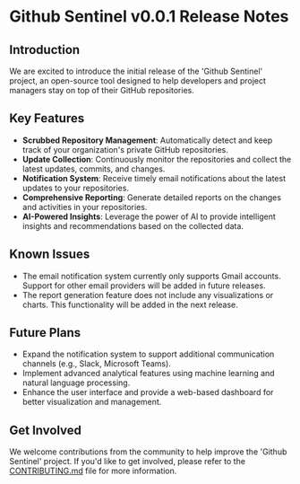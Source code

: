 # Github Sentinel v0.0.1 Release Notes

## Introduction
We are excited to introduce the initial release of the 'Github Sentinel' project, an open-source tool designed to help developers and project managers stay on top of their GitHub repositories.

## Key Features
- **Scrubbed Repository Management**: Automatically detect and keep track of your organization's private GitHub repositories.
- **Update Collection**: Continuously monitor the repositories and collect the latest updates, commits, and changes.
- **Notification System**: Receive timely email notifications about the latest updates to your repositories.
- **Comprehensive Reporting**: Generate detailed reports on the changes and activities in your repositories.
- **AI-Powered Insights**: Leverage the power of AI to provide intelligent insights and recommendations based on the collected data.

## Known Issues
- The email notification system currently only supports Gmail accounts. Support for other email providers will be added in future releases.
- The report generation feature does not include any visualizations or charts. This functionality will be added in the next release.

## Future Plans
- Expand the notification system to support additional communication channels (e.g., Slack, Microsoft Teams).
- Implement advanced analytical features using machine learning and natural language processing.
- Enhance the user interface and provide a web-based dashboard for better visualization and management.

## Get Involved
We welcome contributions from the community to help improve the 'Github Sentinel' project. If you'd like to get involved, please refer to the [CONTRIBUTING.md](CONTRIBUTING.md) file for more information.
